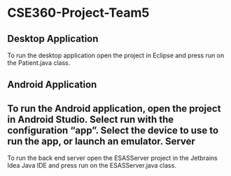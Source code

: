 # CSE360-Project-Team5

Desktop Application
-------------------
To run the desktop application open the project in Eclipse and press run on the Patient.java class.

Android Application
-------------------
To run the Android application, open the project in Android Studio. Select run with the configuration “app”. Select the device to use to run the app, or launch an emulator. 
Server 
------
To run the back end server open the ESASServer project in the Jetbrains Idea Java IDE and press run on the ESASServer.java class.

